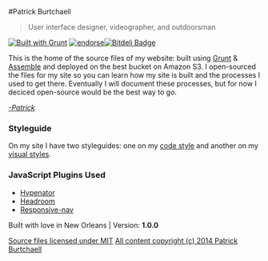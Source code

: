 #Patrick Burtchaell
 > User interface designer, videographer, and outdoorsman
 
[![Built with Grunt](https://cdn.gruntjs.com/builtwith.png)](http://gruntjs.com/) [![endorse](https://api.coderwall.com/pb/endorsecount.png)](https://coderwall.com/pb)[![Bitdeli Badge](https://d2weczhvl823v0.cloudfront.net/pburtchaell/site-assemble/trend.png)](https://bitdeli.com/free "Bitdeli Badge")

This is the home of the source files of my website: built using [Grunt]() & [Assemble]() and deployed on the best bucket on Amazon S3. I open-sourced the files for my site so you can learn how my site is built and the processes I used to get there. Eventually I will document these processes, but for now I deciced open-source would be the best way to go.

_[-Patrick](http://twitter.com/pburtchaell)_

### Styleguide
On my site I have two styleguides: one on my [code style](http://pburtchaell.com/styleguide) and another on my [visual styles]().

### JavaScript Plugins Used
- [Hypenator]()
- [Headroom]()
- [Responsive-nav]()

Built with love in New Orleans | Version: **1.0.0**

[Source files licensed under MIT](http://pb.mit-license.org/) 
[All content copyright (c) 2014 Patrick Burtchaell](http://pburtchaell.com/legal/)
